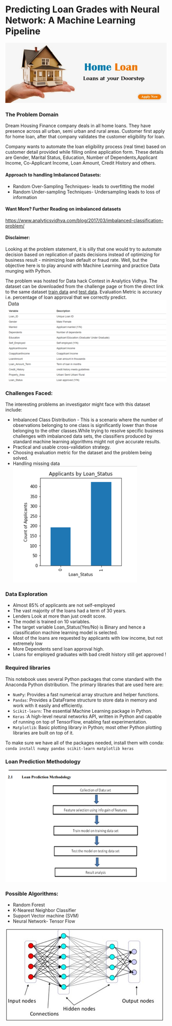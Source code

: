 # Predicting Loan Grades with Neural Network: A Machine Learning Pipeline 

![home_loan](images/home_loan.jpg)

### The Problem Domain
Dream Housing Finance company deals in all home loans. They have presence across all urban, semi urban and rural areas. Customer first apply for home loan, after that company validates the customer eligibility for loan.

Company wants to automate the loan eligibility process (real time) based on customer detail provided while filling online application form. These details are Gender, Marital Status, Education, Number of Dependents,Applicant Income, Co-Applicant Income, Loan Amount, Credit History and others. 
 
 #### Approach to handling Imbalanced Datasets:
 * Random Over-Sampling Techniques- leads to overfitting the model
 * Random Under-sampling Techniques- Undersampling leads to loss of information
 
 #### Want More? Further Reading on imbalanced datasets
 https://www.analyticsvidhya.com/blog/2017/03/imbalanced-classification-problem/
 
#### Disclaimer: 
Looking at the problem statement, it is silly that one would try to automate decision based on replication of pasts decisions instead of optimizing for business result - minimizing loan default or fraud rate. Well, but the objective here is to play around with Machine Learning and practice Data munging with Python.

The problem was hosted for Data hack Contest in Analytics Vidhya. The dataset can be downloaded from the challenge page or from the direct link to the same dataset [train data](traindata.csv) and [test data](testdata.csv). Evaluation Metric is accuracy i.e. percentage of loan approval that we correctly predict.
![data](images/Data_Loan.PNG)

### Challenges Faced:
The interesting problems an investigator might face with this dataset include:

* Imbalanced Class Distribution - This is a scenario where the number of observations belonging to one class is significantly lower than those belonging to the other classes.While trying to resolve specific business challenges with imbalanced data sets, the classifiers produced by standard machine learning algorithms might not give accurate results.
* Practical and usable cross-validation strategy.
* Choosing evaluation metric for the dataset and the problem being solved.
* Handling missing data
 ![Loan_Status](images/Loan_status.PNG)

### Data Exploration
* Almost 85% of applicants are not self-employed 
* The vast majority of the loans had a term of 30 years.
* Lenders Look at more than just credit score.
* The model is trained on 10 variables.
* The target variable Loan_Status(Yes/No) is Binary and hence a classification machine learning model is selected. 
* Most of the loans are requested by applicants with low income, but not extremely low
* More Dependents send loan approval high.
* Loans for employed graduates with bad credit history still get approved !

### Required libraries
This notebook uses several Python packages that come standard with the Anaconda Python distribution. The primary libraries that are used here are:
*	`NumPy`: Provides a fast numerical array structure and helper functions.
*	`Pandas`: Provides a DataFrame structure to store data in memory and work with it easily and efficiently.
*	`Scikit-learn`: The essential Machine Learning package in Python.
*	`Keras` :A high-level neural networks API, written in Python and capable of running on top of TensorFlow, enabling fast experimentation.
*	`Matplotlib`: Basic plotting library in Python; most other Python plotting libraries are built on top of it.

To make sure we have all of the packages needed, install them with conda:
`conda install numpy pandas scikit-learn matplotlib keras` 

### Loan Prediction Methodology
![loan_prediction](images/prediction_methodology.PNG)  

### Possible Algorithms:
* Random Forest
* K-Nearest Neighbor Classifier
* Support Vector machine (SVM)
* Neural Network- Tensor Flow

![neural](images/neural_networks.jpg)








